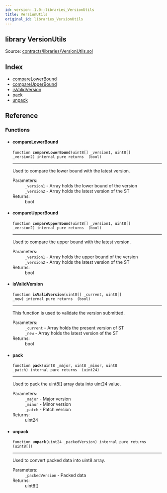 ```yaml
---
id: version-.1.0--libraries_VersionUtils
title: VersionUtils
original_id: libraries_VersionUtils
---
```


<div class="contract-doc"><div class="contract"><h2 class="contract-header"><span class="contract-kind">library</span> VersionUtils</h2><div class="source">Source: <a href="https://github.com/PolymathNetwork/polymath-core/blob/v2.0.0/contracts/libraries/VersionUtils.sol" target="_blank">contracts/libraries/VersionUtils.sol</a></div></div><div class="index"><h2>Index</h2><ul><li><a href="libraries_VersionUtils.html#compareLowerBound">compareLowerBound</a></li><li><a href="libraries_VersionUtils.html#compareUpperBound">compareUpperBound</a></li><li><a href="libraries_VersionUtils.html#isValidVersion">isValidVersion</a></li><li><a href="libraries_VersionUtils.html#pack">pack</a></li><li><a href="libraries_VersionUtils.html#unpack">unpack</a></li></ul></div><div class="reference"><h2>Reference</h2><div class="functions"><h3>Functions</h3><ul><li><div class="item function"><span id="compareLowerBound" class="anchor-marker"></span><h4 class="name">compareLowerBound</h4><div class="body"><code class="signature">function <strong>compareLowerBound</strong><span>(uint8[] _version1, uint8[] _version2) </span><span>internal </span><span>pure </span><span>returns  (bool) </span></code><hr/><div class="description"><p>Used to compare the lower bound with the latest version.</p></div><dl><dt><span class="label-parameters">Parameters:</span></dt><dd><div><code>_version1</code> - Array holds the lower bound of the version</div><div><code>_version2</code> - Array holds the latest version of the ST</div></dd><dt><span class="label-return">Returns:</span></dt><dd>bool</dd></dl></div></div></li><li><div class="item function"><span id="compareUpperBound" class="anchor-marker"></span><h4 class="name">compareUpperBound</h4><div class="body"><code class="signature">function <strong>compareUpperBound</strong><span>(uint8[] _version1, uint8[] _version2) </span><span>internal </span><span>pure </span><span>returns  (bool) </span></code><hr/><div class="description"><p>Used to compare the upper bound with the latest version.</p></div><dl><dt><span class="label-parameters">Parameters:</span></dt><dd><div><code>_version1</code> - Array holds the upper bound of the version</div><div><code>_version2</code> - Array holds the latest version of the ST</div></dd><dt><span class="label-return">Returns:</span></dt><dd>bool</dd></dl></div></div></li><li><div class="item function"><span id="isValidVersion" class="anchor-marker"></span><h4 class="name">isValidVersion</h4><div class="body"><code class="signature">function <strong>isValidVersion</strong><span>(uint8[] _current, uint8[] _new) </span><span>internal </span><span>pure </span><span>returns  (bool) </span></code><hr/><div class="description"><p>This function is used to validate the version submitted.</p></div><dl><dt><span class="label-parameters">Parameters:</span></dt><dd><div><code>_current</code> - Array holds the present version of ST</div><div><code>_new</code> - Array holds the latest version of the ST</div></dd><dt><span class="label-return">Returns:</span></dt><dd>bool</dd></dl></div></div></li><li><div class="item function"><span id="pack" class="anchor-marker"></span><h4 class="name">pack</h4><div class="body"><code class="signature">function <strong>pack</strong><span>(uint8 _major, uint8 _minor, uint8 _patch) </span><span>internal </span><span>pure </span><span>returns  (uint24) </span></code><hr/><div class="description"><p>Used to pack the uint8[] array data into uint24 value.</p></div><dl><dt><span class="label-parameters">Parameters:</span></dt><dd><div><code>_major</code> - Major version</div><div><code>_minor</code> - Minor version</div><div><code>_patch</code> - Patch version</div></dd><dt><span class="label-return">Returns:</span></dt><dd>uint24</dd></dl></div></div></li><li><div class="item function"><span id="unpack" class="anchor-marker"></span><h4 class="name">unpack</h4><div class="body"><code class="signature">function <strong>unpack</strong><span>(uint24 _packedVersion) </span><span>internal </span><span>pure </span><span>returns  (uint8[]) </span></code><hr/><div class="description"><p>Used to convert packed data into uint8 array.</p></div><dl><dt><span class="label-parameters">Parameters:</span></dt><dd><div><code>_packedVersion</code> - Packed data</div></dd><dt><span class="label-return">Returns:</span></dt><dd>uint8[]</dd></dl></div></div></li></ul></div></div></div>
